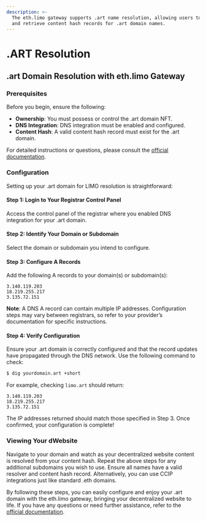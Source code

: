 ```yaml
---
description: >-
  The eth.limo gateway supports .art name resolution, allowing users to resolve
  and retrieve content hash records for .art domain names.
---
```


# .ART Resolution

## .art Domain Resolution with eth.limo Gateway

### Prerequisites

Before you begin, ensure the following:

* **Ownership**: You must possess or control the .art domain NFT.
* **DNS Integration**: DNS integration must be enabled and configured.
* **Content Hash**: A valid content hash record must exist for the .art domain.

For detailed instructions or questions, please consult the [official documentation](https://art.art/faq).

### Configuration

Setting up your .art domain for LIMO resolution is straightforward:

#### Step 1: Login to Your Registrar Control Panel

Access the control panel of the registrar where you enabled DNS integration for your .art domain.

#### Step 2: Identify Your Domain or Subdomain

Select the domain or subdomain you intend to configure.

#### Step 3: Configure A Records

Add the following A records to your domain(s) or subdomain(s):

```
3.140.119.203
18.219.255.217
3.135.72.151
```

**Note**: A DNS A record can contain multiple IP addresses. Configuration steps may vary between registrars, so refer to your provider’s documentation for specific instructions.

#### Step 4: Verify Configuration

Ensure your .art domain is correctly configured and that the record updates have propagated through the DNS network. Use the following command to check:

```sh
$ dig yourdomain.art +short
```

For example, checking `limo.art` should return:

```
3.140.119.203
18.219.255.217
3.135.72.151
```

The IP addresses returned should match those specified in Step 3. Once confirmed, your configuration is complete!

### Viewing Your dWebsite

Navigate to your domain and watch as your decentralized website content is resolved from your content hash. Repeat the above steps for any additional subdomains you wish to use. Ensure all names have a valid resolver and content hash record. Alternatively, you can use CCIP integrations just like standard .eth domains.

By following these steps, you can easily configure and enjoy your .art domain with the eth.limo gateway, bringing your decentralized website to life. If you have any questions or need further assistance, refer to the [official documentation](https://art.art/faq).
